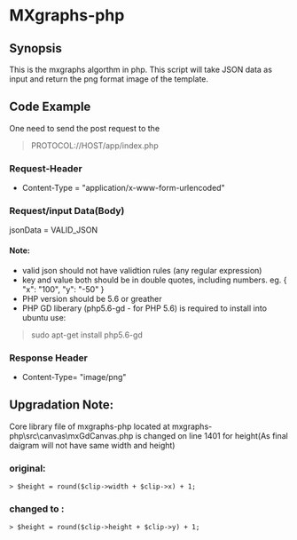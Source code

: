 # MXgraphs-php

## Synopsis

This is the mxgraphs algorthm in php. This script will take JSON data as input and return the png format image of the template.

## Code Example

One need to send the post request to the 

> PROTOCOL://HOST/app/index.php

### Request-Header
 - Content-Type = "application/x-www-form-urlencoded"
 
### Request/input Data(Body)
jsonData = VALID_JSON

#### Note:
- valid json should not have validtion rules (any regular expression)
- key and value both should be in double quotes, including numbers.
eg. {
    "x": "100",
    "y": "-50"
}
- PHP version should be 5.6 or greather
- PHP GD liberary (php5.6-gd - for PHP 5.6) is required to install into ubuntu use: 
> sudo apt-get install php5.6-gd

### Response Header
- Content-Type= "image/png" 

## Upgradation Note:

Core library file of mxgraphs-php located at mxgraphs-php\src\canvas\mxGdCanvas.php
is changed on line 1401 for height(As final daigram will not have same width and height)

### original:
    > $height = round($clip->width + $clip->x) + 1;
### changed to :
    > $height = round($clip->height + $clip->y) + 1;

